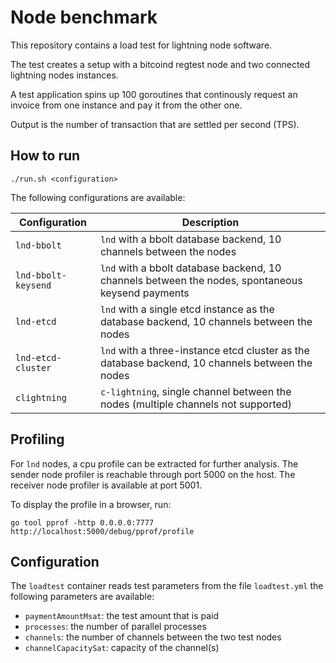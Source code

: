 # Node benchmark

This repository contains a load test for lightning node software.

The test creates a setup with a bitcoind regtest node and two connected
lightning nodes instances.

A test application spins up 100 goroutines that continously request an invoice
from one instance and pay it from the other one.

Output is the number of transaction that are settled per second (TPS).

## How to run

`./run.sh <configuration>`

The following configurations are available:

Configuration | Description
---|---
`lnd-bbolt` | `lnd` with a bbolt database backend, 10 channels between the nodes
`lnd-bbolt-keysend` | `lnd` with a bbolt database backend, 10 channels between the nodes, spontaneous keysend payments
`lnd-etcd` | `lnd` with a single etcd instance as the database backend, 10 channels between the nodes
`lnd-etcd-cluster` | `lnd` with a three-instance etcd cluster as the database backend, 10 channels between the nodes
`clightning` | `c-lightning`, single channel between the nodes (multiple channels not supported)

## Profiling

For `lnd` nodes, a cpu profile can be extracted for further analysis. The sender node profiler is reachable through port 5000 on the host. The receiver node profiler is available at port 5001.

To display the profile in a browser, run:

`go tool pprof -http 0.0.0.0:7777 http://localhost:5000/debug/pprof/profile`

## Configuration

The `loadtest` container reads test parameters from the file `loadtest.yml` the
following parameters are available:

* `paymentAmountMsat`: the test amount that is paid
* `processes`: the number of parallel processes
* `channels`: the number of channels between the two test nodes
* `channelCapacitySat`: capacity of the channel(s)